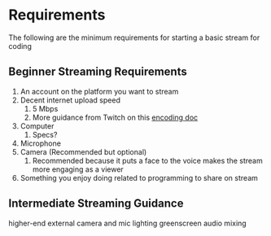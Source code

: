 # Requirements
The following are the minimum requirements for starting a basic stream for coding


## Beginner Streaming Requirements
1. An account on the platform you want to stream
1. Decent internet upload speed
   1. 5 Mbps
   2. More guidance from Twitch on this [encoding doc](https://stream.twitch.tv/encoding/)
2. Computer
   1. Specs?
3. Microphone
4. Camera (Recommended but optional)
   1. Recommended because it puts a face to the voice makes the stream more engaging as a viewer
5. Something you enjoy doing related to programming to share on stream


## Intermediate Streaming Guidance
higher-end external camera and mic
lighting
greenscreen
audio mixing
